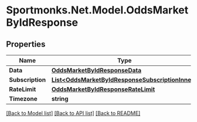 # Sportmonks.Net.Model.OddsMarketByIdResponse

## Properties

Name | Type | Description | Notes
------------ | ------------- | ------------- | -------------
**Data** | [**OddsMarketByIdResponseData**](OddsMarketByIdResponseData.md) |  | [optional] 
**Subscription** | [**List&lt;OddsMarketByIdResponseSubscriptionInner&gt;**](OddsMarketByIdResponseSubscriptionInner.md) |  | [optional] 
**RateLimit** | [**OddsMarketByIdResponseRateLimit**](OddsMarketByIdResponseRateLimit.md) |  | [optional] 
**Timezone** | **string** |  | [optional] 

[[Back to Model list]](../README.md#documentation-for-models) [[Back to API list]](../README.md#documentation-for-api-endpoints) [[Back to README]](../README.md)

